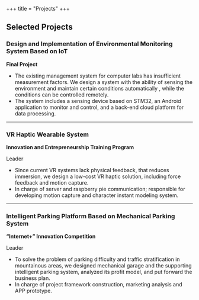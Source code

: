 +++
title = "Projects"
+++

## Selected Projects

### Design and Implementation of Environmental Monitoring System Based on IoT

**Final Project**

* The existing management system for computer labs has insufficient measurement
factors. We design a system with the ability of sensing the environment and
maintain certain conditions automatically , while the conditions can be controlled
remotely.
* The system includes a sensing device based on STM32, an Android application to
monitor and control, and a back-end cloud platform for data processing.

---

### VR Haptic Wearable System

**Innovation and Entrepreneurship Training Program**

Leader

* Since current VR systems lack physical feedback, that reduces immersion, we
design a low-cost VR haptic solution, including force feedback and motion
capture.
* In charge of server and raspberry pie communication; responsible for developing
motion capture and character instant modeling system.

---

### Intelligent Parking Platform Based on Mechanical Parking System

**“Internet+” Innovation Competition**

Leader

* To solve the problem of parking difficulty and traffic stratification in mountainous
areas, we designed mechanical garage and the supporting intelligent parking
system, analyzed its profit model, and put forward the business plan.
* In charge of project framework construction, marketing analysis and APP
prototype.
